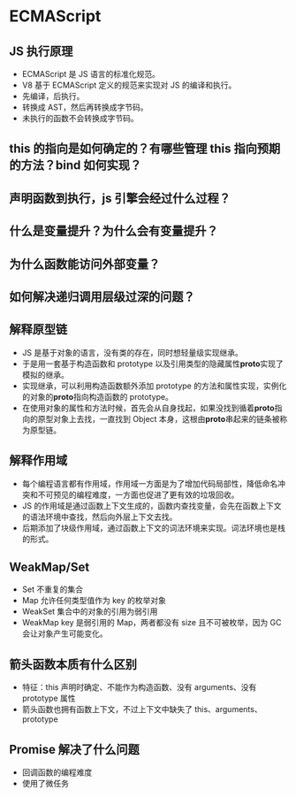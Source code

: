 # ECMAScript

## JS 执行原理

- ECMAScript 是 JS 语言的标准化规范。
- V8 基于 ECMAScript 定义的规范来实现对 JS 的编译和执行。
- 先编译，后执行。
- 转换成 AST，然后再转换成字节码。
- 未执行的函数不会转换成字节码。

## this 的指向是如何确定的？有哪些管理 this 指向预期的方法？bind 如何实现？

## 声明函数到执行，js 引擎会经过什么过程？

## 什么是变量提升？为什么会有变量提升？

## 为什么函数能访问外部变量？

## 如何解决递归调用层级过深的问题？

## 解释原型链

- JS 是基于对象的语言，没有类的存在，同时想轻量级实现继承。
- 于是用一套基于构造函数和 prototype 以及引用类型的隐藏属性**proto**实现了模拟的继承。
- 实现继承，可以利用构造函数额外添加 prototype 的方法和属性实现，实例化的对象的**proto**指向构造函数的 prototype。
- 在使用对象的属性和方法时候，首先会从自身找起，如果没找到循着**proto**指向的原型对象上去找，一直找到 Object 本身，这根由**proto**串起来的链条被称为原型链。

## 解释作用域

- 每个编程语言都有作用域，作用域一方面是为了增加代码局部性，降低命名冲突和不可预见的编程难度，一方面也促进了更有效的垃圾回收。
- JS 的作用域是通过函数上下文生成的，函数内查找变量，会先在函数上下文的语法环境中查找，然后向外层上下文去找。
- 后期添加了块级作用域，通过函数上下文的词法环境来实现。词法环境也是栈的形式。

## WeakMap/Set

- Set 不重复的集合
- Map 允许任何类型值作为 key 的枚举对象
- WeakSet 集合中的对象的引用为弱引用
- WeakMap key 是弱引用的 Map，两者都没有 size 且不可被枚举，因为 GC 会让对象产生可能变化。

## 箭头函数本质有什么区别

- 特征：this 声明时确定、不能作为构造函数、没有 arguments、没有 prototype 属性
- 箭头函数也拥有函数上下文，不过上下文中缺失了 this、arguments、prototype

## Promise 解决了什么问题

- 回调函数的编程难度
- 使用了微任务
